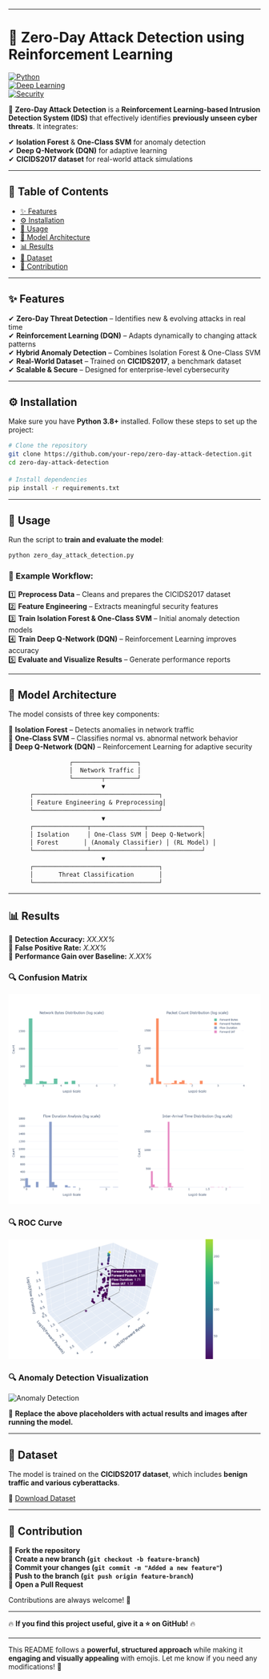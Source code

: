 
---

# 🚀 Zero-Day Attack Detection using Reinforcement Learning  
[![Python](https://img.shields.io/badge/Python-3.8%2B-blue.svg)](https://www.python.org/)  
[![Deep Learning](https://img.shields.io/badge/Deep%20Learning-PyTorch-red.svg)](https://pytorch.org/)  
[![Security](https://img.shields.io/badge/Cybersecurity-Zero--Day%20Detection-green.svg)](#)  

🔐 **Zero-Day Attack Detection** is a **Reinforcement Learning-based Intrusion Detection System (IDS)** that effectively identifies **previously unseen cyber threats**. It integrates:  

✔ **Isolation Forest** & **One-Class SVM** for anomaly detection  
✔ **Deep Q-Network (DQN)** for adaptive learning  
✔ **CICIDS2017 dataset** for real-world attack simulations  

---

## 📜 Table of Contents  

- [✨ Features](#-features)  
- [⚙️ Installation](#️-installation)  
- [🚀 Usage](#-usage)  
- [🧠 Model Architecture](#-model-architecture)  
- [📊 Results](#-results)  
- [📂 Dataset](#-dataset)  
- [🤝 Contribution](#-contribution)  

---

## ✨ Features  

✔ **Zero-Day Threat Detection** – Identifies new & evolving attacks in real time  
✔ **Reinforcement Learning (DQN)** – Adapts dynamically to changing attack patterns  
✔ **Hybrid Anomaly Detection** – Combines Isolation Forest & One-Class SVM  
✔ **Real-World Dataset** – Trained on **CICIDS2017**, a benchmark dataset  
✔ **Scalable & Secure** – Designed for enterprise-level cybersecurity  

---

## ⚙️ Installation  

Make sure you have **Python 3.8+** installed. Follow these steps to set up the project:  

```bash
# Clone the repository
git clone https://github.com/your-repo/zero-day-attack-detection.git
cd zero-day-attack-detection

# Install dependencies
pip install -r requirements.txt
```

---

## 🚀 Usage  

Run the script to **train and evaluate the model**:  

```bash
python zero_day_attack_detection.py
```

### 📌 Example Workflow:  

1️⃣ **Preprocess Data** – Cleans and prepares the CICIDS2017 dataset  
2️⃣ **Feature Engineering** – Extracts meaningful security features  
3️⃣ **Train Isolation Forest & One-Class SVM** – Initial anomaly detection models  
4️⃣ **Train Deep Q-Network (DQN)** – Reinforcement Learning improves accuracy  
5️⃣ **Evaluate and Visualize Results** – Generate performance reports  

---

## 🧠 Model Architecture  

The model consists of three key components:  

🔹 **Isolation Forest** – Detects anomalies in network traffic  
🔹 **One-Class SVM** – Classifies normal vs. abnormal network behavior  
🔹 **Deep Q-Network (DQN)** – Reinforcement Learning for adaptive security  

```
                 ┌──────────────────┐
                 │  Network Traffic │
                 └────────┬─────────┘
                          ▼
      ┌───────────────────────────────────┐
      │ Feature Engineering & Preprocessing│
      └───────────────────────────────────┘
                          ▼
      ┌───────────────┬───────────────┬───────────────┐
      │ Isolation     │ One-Class SVM │ Deep Q-Network│
      │ Forest       │ (Anomaly Classifier) │ (RL Model) │
      └───────────────┴───────────────┴───────────────┘
                          ▼
      ┌───────────────────────────────────┐
      │       Threat Classification       │
      └───────────────────────────────────┘
```

---

## 📊 Results  

📌 **Detection Accuracy:** *XX.XX%*  
📌 **False Positive Rate:** *X.XX%*  
📌 **Performance Gain over Baseline:** *X.XX%*  

### 🔍 Confusion Matrix  
![Confusion Matrix](s2.png)  

### 🔍 ROC Curve  
![ROC Curve](3dnew.png)  

### 🔍 Anomaly Detection Visualization  
![Anomaly Detection](newplot(1).png)  

📌 **Replace the above placeholders with actual results and images after running the model.**  

---

## 📂 Dataset  

The model is trained on the **CICIDS2017 dataset**, which includes **benign traffic and various cyberattacks**.  

🔗 [Download Dataset](https://www.unb.ca/cic/datasets/ids-2017.html)  

---

## 🤝 Contribution  

🔹 **Fork the repository**  
🔹 **Create a new branch (`git checkout -b feature-branch`)**  
🔹 **Commit your changes (`git commit -m "Added a new feature"`)**  
🔹 **Push to the branch (`git push origin feature-branch`)**  
🔹 **Open a Pull Request**  

Contributions are always welcome! 🚀  




---

🔥 **If you find this project useful, give it a ⭐ on GitHub!** 🔥  

---

This README follows a **powerful, structured approach** while making it **engaging and visually appealing** with emojis. Let me know if you need any modifications! 🚀

